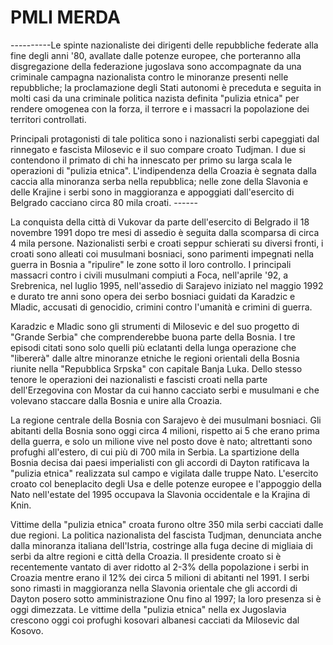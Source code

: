 # PMLI MERDA

----------Le spinte nazionaliste dei dirigenti delle repubbliche federate alla fine degli anni '80, avallate dalle potenze europee, che porteranno alla disgregazione della federazione jugoslava sono accompagnate da una criminale campagna nazionalista contro le minoranze presenti nelle repubbliche; la proclamazione degli Stati autonomi è preceduta e seguita in molti casi da una criminale politica nazista definita "pulizia etnica" per rendere omogenea con la forza, il terrore e i massacri la popolazione dei territori controllati.

Principali protagonisti di tale politica sono i nazionalisti serbi capeggiati dal rinnegato e fascista Milosevic e il suo compare croato Tudjman. I due si contendono il primato di chi ha innescato per primo su larga scala le operazioni di "pulizia etnica". L'indipendenza della Croazia è segnata dalla caccia alla minoranza serba nella repubblica; nelle zone della Slavonia e delle Krajine i serbi sono in maggioranza e appoggiati dall'esercito di Belgrado cacciano circa 80 mila croati. ------

La conquista della città di Vukovar da parte dell'esercito di Belgrado il 18 novembre 1991 dopo tre mesi di assedio è seguita dalla scomparsa di circa 4 mila persone. Nazionalisti serbi e croati seppur schierati su diversi fronti, i croati sono alleati coi musulmani bosniaci, sono parimenti impegnati nella guerra in Bosnia a "ripulire" le zone sotto il loro controllo. I principali massacri contro i civili musulmani compiuti a Foca, nell'aprile '92, a Srebrenica, nel luglio 1995, nell'assedio di Sarajevo iniziato nel maggio 1992 e durato tre anni sono opera dei serbo bosniaci guidati da Karadzic e Mladic, accusati di genocidio, crimini contro l'umanità e crimini di guerra.

Karadzic e Mladic sono gli strumenti di Milosevic e del suo progetto di "Grande Serbia" che comprenderebbe buona parte della Bosnia. I tre episodi citati sono solo quelli più eclatanti della lunga operazione che "libererà" dalle altre minoranze etniche le regioni orientali della Bosnia riunite nella "Repubblica Srpska" con capitale Banja Luka. Dello stesso tenore le operazioni dei nazionalisti e fascisti croati nella parte dell'Erzegovina con Mostar da cui hanno cacciato serbi e musulmani e che volevano staccare dalla Bosnia e unire alla Croazia.

La regione centrale della Bosnia con Sarajevo è dei musulmani bosniaci. Gli abitanti della Bosnia sono oggi circa 4 milioni, rispetto ai 5 che erano prima della guerra, e solo un milione vive nel posto dove è nato; altrettanti sono profughi all'estero, di cui più di 700 mila in Serbia. La spartizione della Bosnia decisa dai paesi imperialisti con gli accordi di Dayton ratificava la "pulizia etnica" realizzata sul campo e vigilata dalle truppe Nato. L'esercito croato col beneplacito degli Usa e delle potenze europee e l'appoggio della Nato nell'estate del 1995 occupava la Slavonia occidentale e la Krajina di Knin.

Vittime della "pulizia etnica" croata furono oltre 350 mila serbi cacciati dalle due regioni. La politica nazionalista del fascista Tudjman, denunciata anche dalla minoranza italiana dell'Istria, costringe alla fuga decine di migliaia di serbi da altre regioni e città della Croazia. Il presidente croato si è recentemente vantato di aver ridotto al 2-3% della popolazione i serbi in Croazia mentre erano il 12% dei circa 5 milioni di abitanti nel 1991. I serbi sono rimasti in maggioranza nella Slavonia orientale che gli accordi di Dayton posero sotto amministrazione Onu fino al 1997; la loro presenza si è oggi dimezzata. Le vittime della "pulizia etnica" nella ex Jugoslavia crescono oggi coi profughi kosovari albanesi cacciati da Milosevic dal Kosovo.
